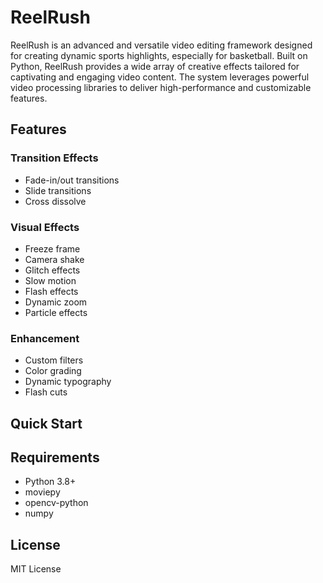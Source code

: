 # ReelRush
ReelRush is an advanced and versatile video editing framework designed for creating dynamic sports highlights, especially for basketball. Built on Python, ReelRush provides a wide array of creative effects tailored for captivating and engaging video content. The system leverages powerful video processing libraries to deliver high-performance and customizable features.

## Features

### Transition Effects
- Fade-in/out transitions
- Slide transitions
- Cross dissolve

### Visual Effects
- Freeze frame
- Camera shake
- Glitch effects
- Slow motion
- Flash effects
- Dynamic zoom
- Particle effects

### Enhancement
- Custom filters
- Color grading
- Dynamic typography
- Flash cuts

## Quick Start

## Requirements
- Python 3.8+
- moviepy
- opencv-python
- numpy

## License
MIT License
